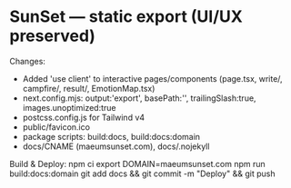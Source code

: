 # SunSet — static export (UI/UX preserved)
Changes:
- Added 'use client' to interactive pages/components (page.tsx, write/, campfire/, result/, EmotionMap.tsx)
- next.config.mjs: output:'export', basePath:'', trailingSlash:true, images.unoptimized:true
- postcss.config.js for Tailwind v4
- public/favicon.ico
- package scripts: build:docs, build:docs:domain
- docs/CNAME (maeumsunset.com), docs/.nojekyll

Build & Deploy:
npm ci
export DOMAIN=maeumsunset.com
npm run build:docs:domain
git add docs && git commit -m "Deploy" && git push
